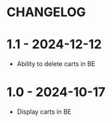 # CHANGELOG

# 1.1 - 2024-12-12

- Ability to delete carts in BE

# 1.0 - 2024-10-17

- Display carts in BE